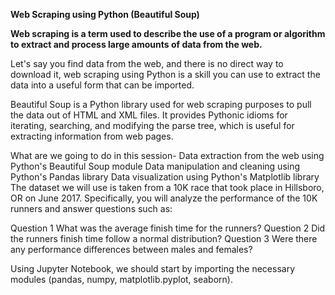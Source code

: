 **Web Scraping using Python (Beautiful Soup)**

**Web scraping is a term used to describe the use of a program or algorithm to extract and process large amounts of data from the web.**

Let's say you find data from the web, and there is no direct way to download it, web scraping using Python is a skill you can use to extract the data into a useful form that can be imported.

Beautiful Soup is a Python library used for web scraping purposes to pull the data out of HTML and XML files. It provides Pythonic idioms for iterating, searching, and modifying the parse tree, which is useful for extracting information from web pages.

What are we going to do in this session-
Data extraction from the web using Python's Beautiful Soup module
Data manipulation and cleaning using Python's Pandas library
Data visualization using Python's Matplotlib library
The dataset we will use is taken from a 10K race that took place in Hillsboro, OR on June 2017. Specifically, you will analyze the performance of the 10K runners and answer questions such as:

Question 1 What was the average finish time for the runners?
Question 2 Did the runners finish time follow a normal distribution?
Question 3 Were there any performance differences between males and females?

Using Jupyter Notebook, we should start by importing the necessary modules (pandas, numpy, matplotlib.pyplot, seaborn).
